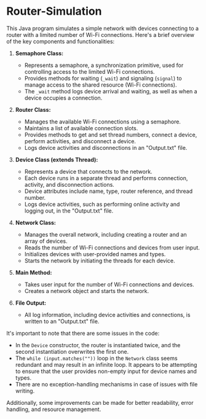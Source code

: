 # Router-Simulation

This Java program simulates a simple network with devices connecting to a router with a limited number of Wi-Fi connections. Here's a brief overview of the key components and functionalities:

1. **Semaphore Class:**
   - Represents a semaphore, a synchronization primitive, used for controlling access to the limited Wi-Fi connections.
   - Provides methods for waiting (`_wait`) and signaling (`signal`) to manage access to the shared resource (Wi-Fi connections).
   - The `_wait` method logs device arrival and waiting, as well as when a device occupies a connection.

2. **Router Class:**
   - Manages the available Wi-Fi connections using a semaphore.
   - Maintains a list of available connection slots.
   - Provides methods to get and set thread numbers, connect a device, perform activities, and disconnect a device.
   - Logs device activities and disconnections in an "Output.txt" file.

3. **Device Class (extends Thread):**
   - Represents a device that connects to the network.
   - Each device runs in a separate thread and performs connection, activity, and disconnection actions.
   - Device attributes include name, type, router reference, and thread number.
   - Logs device activities, such as performing online activity and logging out, in the "Output.txt" file.

4. **Network Class:**
   - Manages the overall network, including creating a router and an array of devices.
   - Reads the number of Wi-Fi connections and devices from user input.
   - Initializes devices with user-provided names and types.
   - Starts the network by initiating the threads for each device.

5. **Main Method:**
   - Takes user input for the number of Wi-Fi connections and devices.
   - Creates a network object and starts the network.

6. **File Output:**
   - All log information, including device activities and connections, is written to an "Output.txt" file.

It's important to note that there are some issues in the code:
- In the `Device` constructor, the router is instantiated twice, and the second instantiation overwrites the first one.
- The `while (input.matches(""))` loop in the `Network` class seems redundant and may result in an infinite loop. It appears to be attempting to ensure that the user provides non-empty input for device names and types.
- There are no exception-handling mechanisms in case of issues with file writing.

Additionally, some improvements can be made for better readability, error handling, and resource management.
